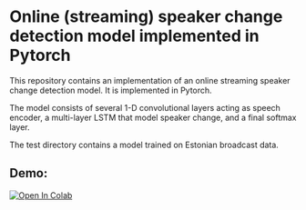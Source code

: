 # Online (streaming) speaker change detection model implemented in Pytorch

This repository contains an implementation of an online streaming speaker change detection model.
It is implemented in Pytorch.

The model consists of several 1-D convolutional layers acting as speech encoder,
a multi-layer LSTM that model speaker change, and a final softmax layer.

The test directory contains a model trained on Estonian broadcast data.

## Demo:

[![Open In Colab](https://colab.research.google.com/assets/colab-badge.svg)](https://colab.research.google.com/github/alumae/online_speaker_change_detector/blob/main/tutorials/streaming_demo.ipynb)
